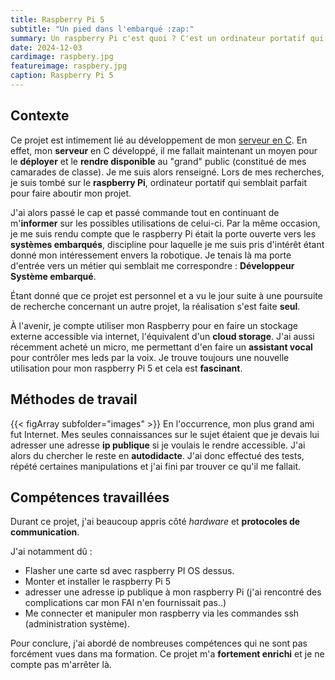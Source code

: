 ```yaml
---
title: Raspberry Pi 5
subtitle: "Un pied dans l'embarqué :zap:"
summary: Un raspberry Pi c'est quoi ? C'est un ordinateur portatif qui tourne sur une carte de circuit imprimé nous permettant de réaliser pas mal de petit projets intéressants. On peut en faire un cloud par exemple.
date: 2024-12-03
cardimage: raspbery.jpg
featureimage: raspbery.jpg
caption: Raspberry Pi 5
---
```


## Contexte

Ce projet est intimement lié au développement de mon [serveur en C](../post2/). En effet, mon **serveur** en C développé, il me fallait maintenant un moyen pour le **déployer** et le **rendre disponible** au "grand" public (constitué de mes camarades de classe). Je me suis alors renseigné. Lors de mes recherches, je suis tombé sur le **raspberry Pi**, ordinateur portatif qui semblait parfait pour faire aboutir mon projet. 

J'ai alors passé le cap et passé commande tout en continuant de m'**informer** sur les possibles utilisations de celui-ci. Par la même occasion, je me suis rendu compte que le raspberry Pi était la porte ouverte vers les **systèmes embarqués**, discipline pour laquelle je me suis pris d'intérêt étant donné mon intéressement envers la robotique. Je tenais là ma porte d'entrée vers un métier qui semblait me correspondre : **Développeur Système embarqué**.

Étant donné que ce projet est personnel et a vu le jour suite à une poursuite de recherche concernant un autre projet, la réalisation s'est faite **seul**.

À l'avenir, je compte utiliser mon Raspberry pour en faire un stockage externe accessible via internet, l'équivalent d'un **cloud storage**. J'ai aussi récemment acheté un micro, me permettant d'en faire un **assistant vocal** pour contrôler mes leds par la voix. Je trouve toujours une nouvelle utilisation pour mon raspberry Pi 5 et cela est **fascinant**.


## Méthodes de travail

{{< figArray subfolder="images" >}}
En l'occurrence, mon plus grand ami fut Internet. Mes seules connaissances sur le sujet étaient que je devais lui adresser une adresse **ip publique** si je voulais le rendre accessible. J'ai alors du chercher le reste en **autodidacte**. J'ai donc effectué des tests, répété certaines manipulations et j'ai fini par trouver ce qu'il me fallait.

## Compétences travaillées

Durant ce projet, j'ai beaucoup appris côté *hardware* et **protocoles de communication**.

J'ai notamment dû : 
- Flasher une carte sd avec raspberry PI OS dessus.
- Monter et installer le raspberry Pi 5
- adresser une adresse ip publique à mon raspberry Pi (j'ai rencontré des complications car mon FAI n'en fournissait pas..)
- Me connecter et manipuler mon raspberry via les commandes ssh (administration système).

Pour conclure, j'ai abordé de nombreuses compétences qui ne sont pas forcément vues dans ma formation. Ce projet m'a **fortement enrichi** et je ne compte pas m'arrêter là.
